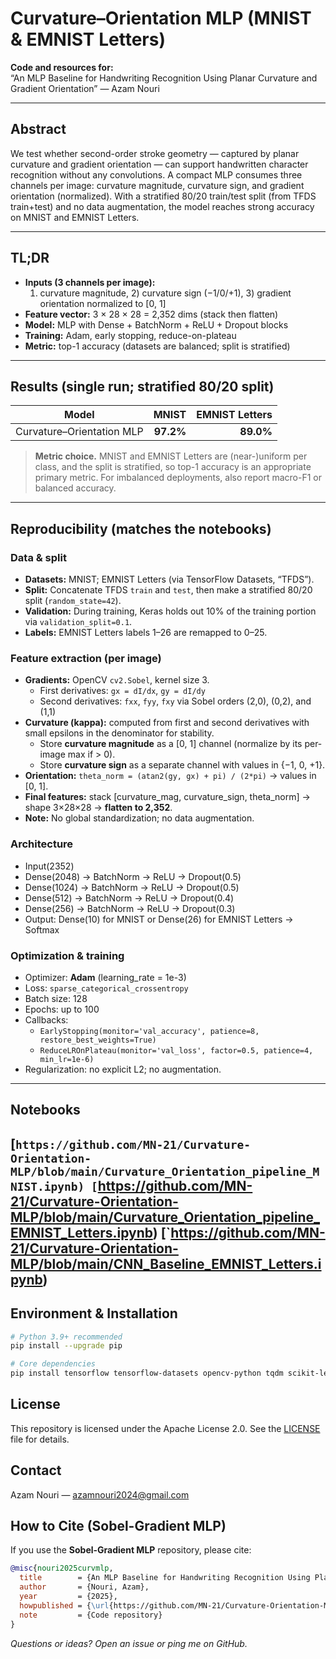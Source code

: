 # Curvature–Orientation MLP (MNIST & EMNIST Letters)

**Code and resources for:**  
“An MLP Baseline for Handwriting Recognition Using Planar Curvature and Gradient Orientation” — Azam Nouri

---

## Abstract
We test whether second-order stroke geometry — captured by planar curvature and gradient orientation — can support handwritten character recognition without any convolutions. A compact MLP consumes three channels per image: curvature magnitude, curvature sign, and gradient orientation (normalized). With a stratified 80/20 train/test split (from TFDS train+test) and no data augmentation, the model reaches strong accuracy on MNIST and EMNIST Letters.

---

## TL;DR
- **Inputs (3 channels per image):**  
  1) curvature magnitude, 2) curvature sign (−1/0/+1), 3) gradient orientation normalized to [0, 1]  
- **Feature vector:** 3 × 28 × 28 = 2,352 dims (stack then flatten)  
- **Model:** MLP with Dense + BatchNorm + ReLU + Dropout blocks  
- **Training:** Adam, early stopping, reduce-on-plateau  
- **Metric:** top-1 accuracy (datasets are balanced; split is stratified)

---

## Results (single run; stratified 80/20 split)
| Model                          | MNIST   | EMNIST Letters |
|--------------------------------|--------:|---------------:|
| Curvature–Orientation MLP      | **97.2%** | **89.0%**      |

> **Metric choice.** MNIST and EMNIST Letters are (near-)uniform per class, and the split is stratified, so top-1 accuracy is an appropriate primary metric. For imbalanced deployments, also report macro-F1 or balanced accuracy.

---

## Reproducibility (matches the notebooks)

### Data & split
- **Datasets:** MNIST; EMNIST Letters (via TensorFlow Datasets, “TFDS”).  
- **Split:** Concatenate TFDS `train` and `test`, then make a stratified 80/20 split (`random_state=42`).  
- **Validation:** During training, Keras holds out 10% of the training portion via `validation_split=0.1`.  
- **Labels:** EMNIST Letters labels 1–26 are remapped to 0–25.

### Feature extraction (per image)
- **Gradients:** OpenCV `cv2.Sobel`, kernel size 3.  
  - First derivatives: `gx = dI/dx`, `gy = dI/dy`  
  - Second derivatives: `fxx`, `fyy`, `fxy` via Sobel orders (2,0), (0,2), and (1,1)
- **Curvature (kappa):** computed from first and second derivatives with small epsilons in the denominator for stability.  
  - Store **curvature magnitude** as a [0, 1] channel (normalize by its per-image max if > 0).  
  - Store **curvature sign** as a separate channel with values in {−1, 0, +1}.  
- **Orientation:** `theta_norm = (atan2(gy, gx) + pi) / (2*pi)` → values in [0, 1].  
- **Final features:** stack [curvature_mag, curvature_sign, theta_norm] → shape 3×28×28 → **flatten to 2,352**.  
- **Note:** No global standardization; no data augmentation.

### Architecture
- Input(2352)  
- Dense(2048) → BatchNorm → ReLU → Dropout(0.5)  
- Dense(1024) → BatchNorm → ReLU → Dropout(0.5)  
- Dense(512)  → BatchNorm → ReLU → Dropout(0.4)  
- Dense(256)  → BatchNorm → ReLU → Dropout(0.3)  
- Output: Dense(10) for MNIST or Dense(26) for EMNIST Letters → Softmax

### Optimization & training
- Optimizer: **Adam** (learning_rate = 1e-3)  
- Loss: `sparse_categorical_crossentropy`  
- Batch size: 128  
- Epochs: up to 100  
- Callbacks:  
  - `EarlyStopping(monitor='val_accuracy', patience=8, restore_best_weights=True)`  
  - `ReduceLROnPlateau(monitor='val_loss', factor=0.5, patience=4, min_lr=1e-6)`  
- Regularization: no explicit L2; no augmentation.

---

## Notebooks
[`https://github.com/MN-21/Curvature-Orientation-MLP/blob/main/Curvature_Orientation_pipeline_MNIST.ipynb)
[`https://github.com/MN-21/Curvature-Orientation-MLP/blob/main/Curvature_Orientation_pipeline_EMNIST_Letters.ipynb)
[`https://github.com/MN-21/Curvature-Orientation-MLP/blob/main/CNN_Baseline_EMNIST_Letters.ipynb)
---

## Environment & Installation
```bash
# Python 3.9+ recommended
pip install --upgrade pip

# Core dependencies
pip install tensorflow tensorflow-datasets opencv-python tqdm scikit-learn numpy
```
## License
This repository is licensed under the Apache License 2.0. See the [LICENSE](LICENSE) file for details.

## Contact
Azam Nouri — azamnouri2024@gmail.com

## How to Cite (Sobel-Gradient MLP)
If you use the **Sobel-Gradient MLP** repository, please cite:
```bibtex
@misc{nouri2025curvmlp,
  title        = {An MLP Baseline for Handwriting Recognition Using Planar Curvature and Gradient Orientation},
  author       = {Nouri, Azam},
  year         = {2025},
  howpublished = {\url{https://github.com/MN-21/Curvature-Orientation-MLP}},
  note         = {Code repository}
}

```

*Questions or ideas? Open an issue or ping me on GitHub.*
